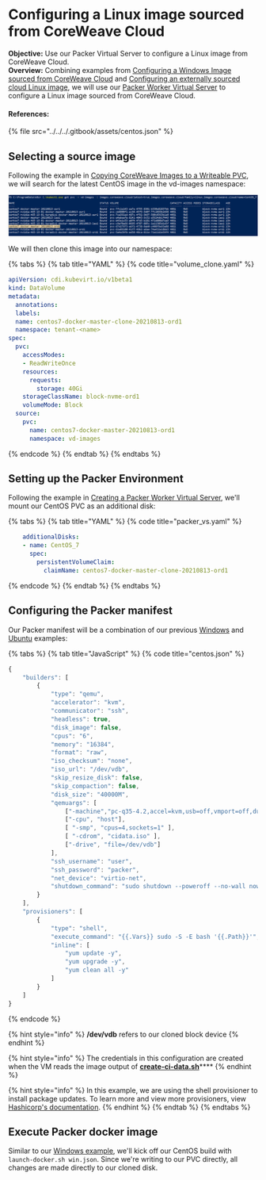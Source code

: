 # Configuring a Linux image sourced from CoreWeave Cloud

**Objective:** Use our Packer Virtual Server to configure a Linux image from CoreWeave Cloud.  
**Overview:** Combining examples from [Configuring a Windows Image sourced from CoreWeave Cloud](configuring-a-windows-image-sourced-from-coreweave-cloud.md) and [Configuring an externally sourced cloud Linux image](configuring-an-externally-sourced-cloud-linux-image.md), we will use our [Packer Worker Virtual Server](creating-a-packer-worker-virtual-server.md#deploying-virtual-server) to configure a Linux image sourced from CoreWeave Cloud.

#### References:

{% file src="../../../.gitbook/assets/centos.json" %}

## Selecting a source image

Following the example in [Copying CoreWeave Images to a Writeable PVC](../exporting-coreweave-images-to-a-writable-pvc.md), we will search for the latest CentOS image in the vd-images namespace: 

![](../../../.gitbook/assets/image%20%285%29.png)

We will then clone this image into our namespace:

{% tabs %}
{% tab title="YAML" %}
{% code title="volume\_clone.yaml" %}
```yaml
apiVersion: cdi.kubevirt.io/v1beta1
kind: DataVolume
metadata:
  annotations:
  labels:
  name: centos7-docker-master-clone-20210813-ord1
  namespace: tenant-<name>
spec:
  pvc:
    accessModes:
    - ReadWriteOnce
    resources:
      requests:
        storage: 40Gi
    storageClassName: block-nvme-ord1
    volumeMode: Block
  source:
    pvc:
      name: centos7-docker-master-20210813-ord1
      namespace: vd-images
```
{% endcode %}
{% endtab %}
{% endtabs %}

## Setting up the Packer Environment

Following the example in [Creating a Packer Worker Virtual Server](creating-a-packer-worker-virtual-server.md#deploying-virtual-server), we'll mount our CentOS PVC as an additional disk:

{% tabs %}
{% tab title="YAML" %}
{% code title="packer\_vs.yaml" %}
```yaml
    additionalDisks:
    - name: CentOS_7
      spec:
        persistentVolumeClaim:
          claimName: centos7-docker-master-clone-20210813-ord1
```
{% endcode %}
{% endtab %}
{% endtabs %}

## Configuring the Packer manifest

Our Packer manifest will be a combination of our previous [Windows](configuring-a-windows-image-sourced-from-coreweave-cloud.md#configuring-the-packer-manifest) and [Ubuntu](configuring-an-externally-sourced-cloud-linux-image.md#configuring-packer-manifest) examples:

{% tabs %}
{% tab title="JavaScript" %}
{% code title="centos.json" %}
```javascript
{
    "builders": [
        {
            "type": "qemu",
            "accelerator": "kvm",
            "communicator": "ssh",
            "headless": true,
            "disk_image": false,
            "cpus": "6",
            "memory": "16384",
            "format": "raw",
            "iso_checksum": "none",
            "iso_url": "/dev/vdb",
            "skip_resize_disk": false,
            "skip_compaction": false,
            "disk_size": "40000M",
            "qemuargs": [
                ["-machine","pc-q35-4.2,accel=kvm,usb=off,vmport=off,dump-guest-core=off"],
                ["-cpu", "host"],
                [ "-smp", "cpus=4,sockets=1" ],
                [ "-cdrom", "cidata.iso" ],
                ["-drive", "file=/dev/vdb"]
            ],
            "ssh_username": "user",
            "ssh_password": "packer",
            "net_device": "virtio-net",
            "shutdown_command": "sudo shutdown --poweroff --no-wall now"
        }
    ],
    "provisioners": [
        {
            "type": "shell",
            "execute_command": "{{.Vars}} sudo -S -E bash '{{.Path}}'",
            "inline": [
                "yum update -y",
                "yum upgrade -y",
                "yum clean all -y"
            ]
        }
    ]
}
```
{% endcode %}

{% hint style="info" %}
**/dev/vdb** refers to our cloned block device
{% endhint %}

{% hint style="info" %}
The credentials in this configuration are created when the VM reads the image output of  [**create-ci-data.sh**](configuring-an-externally-sourced-cloud-linux-image.md#generate-credentials-for-the-packer-vm)\*\*\*\*
{% endhint %}

{% hint style="info" %}
In this example, we are using the shell provisioner to install package updates. To learn more and view more provisioners, view [Hashicorp's documentation](https://www.packer.io/docs/provisioners/shell).
{% endhint %}
{% endtab %}
{% endtabs %}

## Execute Packer docker image

Similar to our [Windows example](configuring-a-windows-image-sourced-from-coreweave-cloud.md#execute-packer-docker-image), we'll kick off our CentOS build with `launch-docker.sh win.json`. Since we're writing to our PVC directly, all changes are made directly to our cloned disk.

